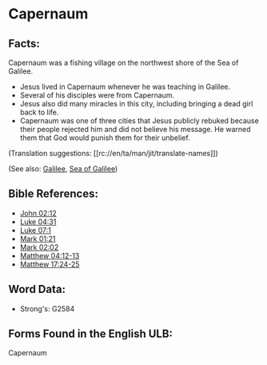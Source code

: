 # Capernaum

## Facts:

Capernaum was a fishing village on the northwest shore of the Sea of Galilee.

* Jesus lived in Capernaum whenever he was teaching in Galilee.
* Several of his disciples were from Capernaum.
* Jesus also did many miracles in this city, including bringing a dead girl back to life.
* Capernaum was one of three cities that Jesus publicly rebuked because their people rejected him and did not believe his message. He warned them that God would punish them for their unbelief.

(Translation suggestions: [[rc://en/ta/man/jit/translate-names]])

(See also: [Galilee](../names/galilee.md), [Sea of Galilee](../names/seaofgalilee.md))

## Bible References:

* [John 02:12](rc://en/tn/help/jhn/02/12)
* [Luke 04:31](rc://en/tn/help/luk/04/31)
* [Luke 07:1](rc://en/tn/help/luk/07/1)
* [Mark 01:21](rc://en/tn/help/mrk/01/21)
* [Mark 02:02](rc://en/tn/help/mrk/02/02)
* [Matthew 04:12-13](rc://en/tn/help/mat/04/12)
* [Matthew 17:24-25](rc://en/tn/help/mat/17/24)

## Word Data:

* Strong's: G2584

## Forms Found in the English ULB:

Capernaum


